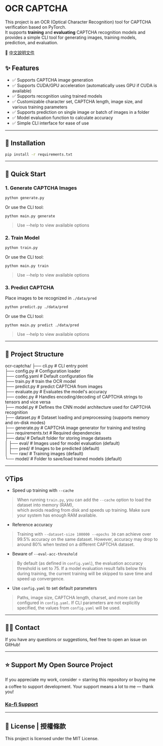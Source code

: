 # OCR CAPTCHA

This project is an OCR (Optical Character Recognition) tool for CAPTCHA verification based on PyTorch.   
It supports **training** and **evaluating** CAPTCHA recognition models and provides a simple CLI tool for generating images, training models, prediction, and evaluation.

📖 [中文說明文件](README_zh.md)

## ✨ Features

- ✅ Supports CAPTCHA image generation
- ✅ Supports CUDA/GPU acceleration (automatically uses GPU if CUDA is available)
- ✅ Supports recognition using trained models
- ✅ Customizable character set, CAPTCHA length, image size, and various training parameters
- ✅ Supports prediction on single image or batch of images in a folder
- ✅ Model evaluation function to calculate accuracy
- ✅ Simple CLI interface for ease of use

---

## 💾 Installation

```bash
pip install -r requirements.txt
```

---

## 🚀 Quick Start

### 1. Generate CAPTCHA Images
   ```bash
   python generate.py
   ```

   Or use the CLI tool:
   ```base
   python main.py generate
   ```
   
   > Use --help to view available options

### 2. Train Model
   ```bash
   python train.py
   ```

   Or use the CLI tool:
   ```base
   python main.py train
   ```

   > Use --help to view available options


### 3. Predict CAPTCHA
   Place images to be recognized in `./data/pred`
   ```bash
   python predict.py ./data/pred
   ```

   Or use the CLI tool:
   ```base
   python main.py predict ./data/pred
   ```

   > Use --help to view available options

---

## 📂 Project Structure
ocr-captcha/
├── cli.py              # CLI entry point  
├── config.py           # Configuration loader  
├── config.yaml         # Default configuration file  
├── train.py            # train the OCR model  
├── predict.py          # predict CAPTCHA from images  
├── evaluate.py         # Evaluates the model's accuracy  
├── codec.py            # Handles encoding/decoding of CAPTCHA strings to tensors and vice versa  
├── model.py            # Defines the CNN model architecture used for CAPTCHA recognition  
├── dataset.py          # Dataset loading and preprocessing (supports memory and on-disk modes)  
├── generate.py         # CAPTCHA image generator for training and testing  
├── requirements.txt    # Required dependencies  
├── data/               # Default folder for storing image datasets  
│   ├── eval/           # Images used for model evaluation (default)  
│   ├── pred/           # Images to be predicted (default)   
│   └── raw/            # Training images (default)  
└── model/              # Folder to save/load trained models (default)  

---

## 💡Tips
- Speed up training with `--cache`
> When running `train.py`, you can add the `--cache` option to load the dataset into memory (RAM),   
> which avoids reading from disk and speeds up training. Make sure your system has enough RAM available.

- Reference accuracy
> Training with `--dataset-size 100000 --epochs 30` can achieve over 99.5% accuracy on the same dataset. 
> However, accuracy may drop to around 80% when tested on a different CAPTCHA dataset.

- Beware of `--eval-acc-threshold`
> By default (as defined in `config.yaml`), the evaluation accuracy threshold is set to 75. 
> If a model evaluation result falls below this during training, 
> the current training will be skipped to save time and speed up convergence.

- Use `config.yaml` to set default parameters
> Paths, image size, CAPTCHA length, charset, and more can be configured in `config.yaml`. 
> If CLI parameters are not explicitly specified, the values from `config.yaml` will be used.


---


## 🙋‍♀️ Contact
If you have any questions or suggestions, feel free to open an issue on GitHub!


---


## ⭐ Support My Open Source Project
If you appreciate my work, consider ⭐ starring this repository or buying me a coffee to support development. 
Your support means a lot to me — thank you!

### [Ko-fi Support](https://ko-fi.com/alian613)


---


## 📄 License | 授權條款
This project is licensed under the MIT License.



